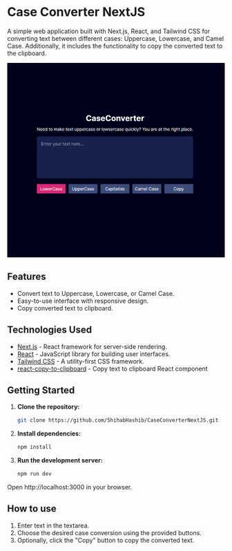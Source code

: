 # Case Converter NextJS

A simple web application built with Next.js, React, and Tailwind CSS for converting text between different cases: Uppercase, Lowercase, and Camel Case. Additionally, it includes the functionality to copy the converted text to the clipboard.

<img src="https://github.com/ShihabHashib/CaseConverterNextJS/blob/6fc83954d2a1896ae49548744eceed4053397123/screenshot/Preview.png">

## Features

- Convert text to Uppercase, Lowercase, or Camel Case.
- Easy-to-use interface with responsive design.
- Copy converted text to clipboard.

## Technologies Used

- [Next.js](https://nextjs.org/) - React framework for server-side rendering.
- [React](https://reactjs.org/) - JavaScript library for building user interfaces.
- [Tailwind CSS](https://tailwindcss.com/) - A utility-first CSS framework.
- [react-copy-to-clipboard](https://github.com/nkbt/react-copy-to-clipboard) - Copy text to clipboard React component

## Getting Started

1. **Clone the repository:**

   ```bash
   git clone https://github.com/ShihabHashib/CaseConverterNextJS.git
   ```

2. **Install dependencies:**

   ```bash
   npm install
   ```

3. **Run the development server:**

   ```bash
   npm run dev
   ```

Open http://localhost:3000 in your browser.

## How to use

1. Enter text in the textarea.
2. Choose the desired case conversion using the provided buttons.
3. Optionally, click the "Copy" button to copy the converted text.

